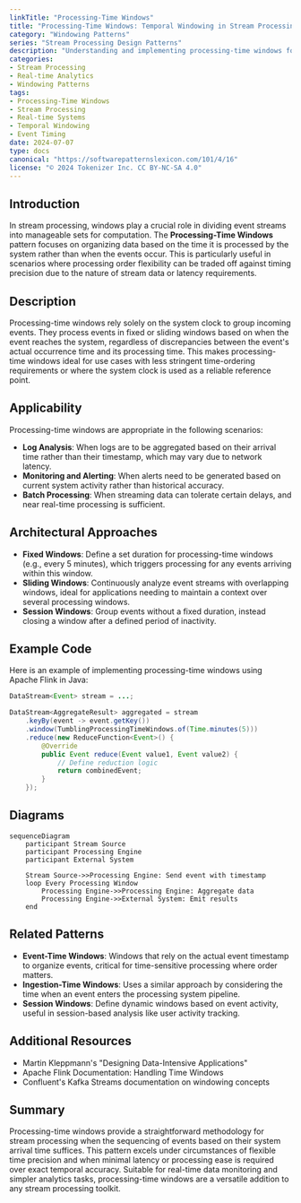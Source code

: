 ```yaml
---
linkTitle: "Processing-Time Windows"
title: "Processing-Time Windows: Temporal Windowing in Stream Processing"
category: "Windowing Patterns"
series: "Stream Processing Design Patterns"
description: "Understanding and implementing processing-time windows for real-time stream processing systems, focusing on scenarios where event arrival time determines inclusion in windows."
categories:
- Stream Processing
- Real-time Analytics
- Windowing Patterns
tags:
- Processing-Time Windows
- Stream Processing
- Real-time Systems
- Temporal Windowing
- Event Timing
date: 2024-07-07
type: docs
canonical: "https://softwarepatternslexicon.com/101/4/16"
license: "© 2024 Tokenizer Inc. CC BY-NC-SA 4.0"
---
```


## Introduction

In stream processing, windows play a crucial role in dividing event streams into manageable sets for computation. The **Processing-Time Windows** pattern focuses on organizing data based on the time it is processed by the system rather than when the events occur. This is particularly useful in scenarios where processing order flexibility can be traded off against timing precision due to the nature of stream data or latency requirements.

## Description

Processing-time windows rely solely on the system clock to group incoming events. They process events in fixed or sliding windows based on when the event reaches the system, regardless of discrepancies between the event's actual occurrence time and its processing time. This makes processing-time windows ideal for use cases with less stringent time-ordering requirements or where the system clock is used as a reliable reference point. 

## Applicability

Processing-time windows are appropriate in the following scenarios:
- **Log Analysis**: When logs are to be aggregated based on their arrival time rather than their timestamp, which may vary due to network latency.
- **Monitoring and Alerting**: When alerts need to be generated based on current system activity rather than historical accuracy.
- **Batch Processing**: When streaming data can tolerate certain delays, and near real-time processing is sufficient.

## Architectural Approaches

- **Fixed Windows**: Define a set duration for processing-time windows (e.g., every 5 minutes), which triggers processing for any events arriving within this window.
- **Sliding Windows**: Continuously analyze event streams with overlapping windows, ideal for applications needing to maintain a context over several processing windows.
- **Session Windows**: Group events without a fixed duration, instead closing a window after a defined period of inactivity.

## Example Code

Here is an example of implementing processing-time windows using Apache Flink in Java:

```java
DataStream<Event> stream = ...;

DataStream<AggregateResult> aggregated = stream
    .keyBy(event -> event.getKey())
    .window(TumblingProcessingTimeWindows.of(Time.minutes(5)))
    .reduce(new ReduceFunction<Event>() {
        @Override
        public Event reduce(Event value1, Event value2) {
            // Define reduction logic
            return combinedEvent;
        }
    });
```

## Diagrams

```mermaid
sequenceDiagram
    participant Stream Source
    participant Processing Engine
    participant External System

    Stream Source->>Processing Engine: Send event with timestamp
    loop Every Processing Window
        Processing Engine->>Processing Engine: Aggregate data
        Processing Engine->>External System: Emit results
    end
```

## Related Patterns

- **Event-Time Windows**: Windows that rely on the actual event timestamp to organize events, critical for time-sensitive processing where order matters.
- **Ingestion-Time Windows**: Uses a similar approach by considering the time when an event enters the processing system pipeline.
- **Session Windows**: Define dynamic windows based on event activity, useful in session-based analysis like user activity tracking.

## Additional Resources

- Martin Kleppmann's "Designing Data-Intensive Applications"
- Apache Flink Documentation: Handling Time Windows
- Confluent's Kafka Streams documentation on windowing concepts

## Summary

Processing-time windows provide a straightforward methodology for stream processing when the sequencing of events based on their system arrival time suffices. This pattern excels under circumstances of flexible time precision and when minimal latency or processing ease is required over exact temporal accuracy. Suitable for real-time data monitoring and simpler analytics tasks, processing-time windows are a versatile addition to any stream processing toolkit.
